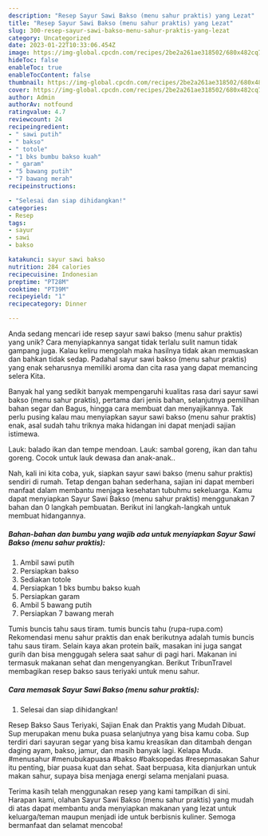 ```yaml
---
description: "Resep Sayur Sawi Bakso (menu sahur praktis) yang Lezat"
title: "Resep Sayur Sawi Bakso (menu sahur praktis) yang Lezat"
slug: 300-resep-sayur-sawi-bakso-menu-sahur-praktis-yang-lezat
category: Uncategorized
date: 2023-01-22T10:33:06.454Z
image: https://img-global.cpcdn.com/recipes/2be2a261ae318502/680x482cq70/sayur-sawi-bakso-menu-sahur-praktis-foto-resep-utama.jpg
hideToc: false
enableToc: true
enableTocContent: false
thumbnail: https://img-global.cpcdn.com/recipes/2be2a261ae318502/680x482cq70/sayur-sawi-bakso-menu-sahur-praktis-foto-resep-utama.jpg
cover: https://img-global.cpcdn.com/recipes/2be2a261ae318502/680x482cq70/sayur-sawi-bakso-menu-sahur-praktis-foto-resep-utama.jpg
author: Admin
authorAv: notfound
ratingvalue: 4.7
reviewcount: 24
recipeingredient:
- " sawi putih"
- " bakso"
- " totole"
- "1 bks bumbu bakso kuah"
- " garam"
- "5 bawang putih"
- "7 bawang merah"
recipeinstructions:

- "Selesai dan siap dihidangkan!"
categories:
- Resep
tags:
- sayur
- sawi
- bakso

katakunci: sayur sawi bakso 
nutrition: 284 calories
recipecuisine: Indonesian
preptime: "PT28M"
cooktime: "PT39M"
recipeyield: "1"
recipecategory: Dinner

---
```





Anda sedang mencari ide resep sayur sawi bakso (menu sahur praktis) yang unik? Cara menyiapkannya sangat tidak terlalu sulit namun tidak gampang juga. Kalau keliru mengolah maka hasilnya tidak akan memuaskan dan bahkan tidak sedap. Padahal sayur sawi bakso (menu sahur praktis) yang enak seharusnya memiliki aroma dan cita rasa yang dapat memancing selera Kita.





Banyak hal yang sedikit banyak mempengaruhi kualitas rasa dari sayur sawi bakso (menu sahur praktis), pertama dari jenis bahan, selanjutnya pemilihan bahan segar dan Bagus, hingga cara membuat dan menyajikannya. Tak perlu pusing kalau mau menyiapkan sayur sawi bakso (menu sahur praktis) enak,      asal sudah tahu triknya maka hidangan ini dapat menjadi sajian istimewa.














Lauk: balado ikan dan tempe mendoan. Lauk: sambal goreng, ikan dan tahu goreng. Cocok untuk lauk dewasa dan anak-anak..






Nah, kali ini kita coba, yuk, siapkan sayur sawi bakso (menu sahur praktis) sendiri di rumah. Tetap dengan bahan sederhana, sajian ini dapat memberi manfaat dalam membantu menjaga kesehatan tubuhmu sekeluarga. Kamu dapat menyiapkan Sayur Sawi Bakso (menu sahur praktis) menggunakan 7 bahan dan 0 langkah pembuatan. Berikut ini langkah-langkah untuk membuat hidangannya.

<!--inarticleads1-->

##### Bahan-bahan dan bumbu yang wajib ada untuk menyiapkan Sayur Sawi Bakso (menu sahur praktis):

1. Ambil  sawi putih
1. Persiapkan  bakso
1. Sediakan  totole
1. Persiapkan 1 bks bumbu bakso kuah
1. Persiapkan  garam
1. Ambil 5 bawang putih
1. Persiapkan 7 bawang merah


Tumis buncis tahu saus tiram. tumis buncis tahu (rupa-rupa.com) Rekomendasi menu sahur praktis dan enak berikutnya adalah tumis buncis tahu saus tiram. Selain kaya akan protein baik, masakan ini juga sangat gurih dan bisa menggugah selera saat sahur di pagi hari. Makanan ini termasuk makanan sehat dan mengenyangkan. Berikut TribunTravel membagikan resep bakso saus teriyaki untuk menu sahur. 

<!--inarticleads2-->

##### Cara memasak Sayur Sawi Bakso (menu sahur praktis):


1. Selesai dan siap dihidangkan!

Resep Bakso Saus Teriyaki, Sajian Enak dan Praktis yang Mudah Dibuat. Sup merupakan menu buka puasa selanjutnya yang bisa kamu coba. Sup terdiri dari sayuran segar yang bisa kamu kreasikan dan ditambah dengan daging ayam, bakso, jamur, dan masih banyak lagi. Kelapa Muda. #menusahur #menubukapuasa #bakso #baksopedas #resepmasakan Sahur itu penting, biar puasa kuat dan sehat. Saat berpuasa, kita dianjurkan untuk makan sahur, supaya bisa menjaga energi selama menjalani puasa. 

Terima kasih telah menggunakan resep yang kami tampilkan di sini. Harapan kami, olahan Sayur Sawi Bakso (menu sahur praktis) yang mudah di atas dapat membantu anda menyiapkan makanan yang lezat untuk keluarga/teman maupun menjadi ide untuk berbisnis kuliner. Semoga bermanfaat dan selamat mencoba!
